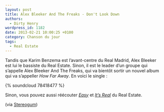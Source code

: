 ```yaml
---
layout: post
title: Alex Bleeker And The Freaks - Don't Look Down
authors:
  - Dirty Henry
wordpress_id: 1182
date: 2013-02-21 10:00:25 +0100
category: Chanson du jour
tags:
  - Real Estate
---
```


Tandis que Karim Benzema est l’avant-centre du Real Madrid, Alex Bleeker est lui
le bassiste du Real Estate. Sinon, il est le leader d’un groupe qui s’appelle
Alex Bleeker And The Freaks, qui va bientôt sortir un nouvel album qui va
s’appeller _How Far Away_. En voici le single :

{% soundcloud 78418477 %}

Sinon, vous pouvez aussi réécouter [_Easy_][i982] et [_It’s Real_][i944] du Real
Estate.

(via
[Stereogum](https://stereogum.com/1260751/alex-bleeker-and-the-freaks-dont-look-down/mp3s/))

[i982]: https://www.deadrooster.org/real-estate-easy/
[i944]: https://www.deadrooster.org/real-estate-it-s-real/
